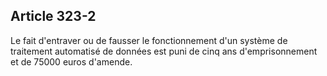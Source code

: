 Article 323-2
----
Le fait d'entraver ou de fausser le fonctionnement d'un système de traitement
automatisé de données est puni de cinq ans d'emprisonnement et de 75000 euros
d'amende.
